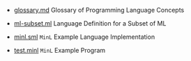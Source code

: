 
- [glossary.md](glossary.md) Glossary of Programming Language Concepts
- [ml-subset.ml](ml-subset.md) Language Definition for a Subset of ML

- [minl.sml](minl.sml) `MinL` Example Language Implementation
- [test.minl](test.minl) `MinL` Example Program
